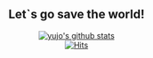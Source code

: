 <div align=center>

## Let\`s go save the world!

[![yujo's github stats](https://github-readme-stats.vercel.app/api?username=YUJO42)](https://github.com/anuraghazra/github-readme-stats)
</br>
[![Hits](https://hits.seeyoufarm.com/api/count/incr/badge.svg?url=https%3A%2F%2Fgithub.com%2FYUJO42)](https://hits.seeyoufarm.com)
<!--

</div>

